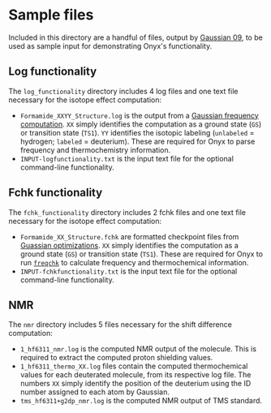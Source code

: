 # Sample files
Included in this directory are a handful of files, output by [Gaussian 09](http://gaussian.com/), to be used as sample input for demonstrating Onyx's functionality.

## Log functionality
The `log_functionality` directory includes 4 log files and one text file necessary for the isotope effect computation:
- `Formamide_XXYY_Structure.log` is the output from a [Gaussian frequency computation](http://gaussian.com/freq/). `XX` simply identifies the computation as a ground state (`GS`) or transition state (`TS1`). `YY` identifies the isotopic labeling (`unlabeled` = hydrogen; `labeled` = deuterium). These are required for Onyx to parse frequency and thermochemistry information.
- `INPUT-logfunctionality.txt` is the input text file for the optional command-line functionality.

## Fchk functionality
The `fchk_functionality` directory includes 2 fchk files and one text file necessary for the isotope effect computation:
- `Formamide_XX_Structure.fchk` are formatted checkpoint files from [Guassian optimizations](http://gaussian.com/opt/). `XX` simply identifies the computation as a ground state (`GS`) or transition state (`TS1`). These are required for Onyx to run [`freqchk`](http://gaussian.com/freqchk/) to calculate frequency and thermochemical information.
- `INPUT-fchkfunctionality.txt` is the input text file for the optional command-line functionality.

## NMR
The `nmr` directory includes 5 files necessary for the shift difference computation:
- `1_hf6311_nmr.log` is the computed NMR output of the molecule. This is required to extract the computed proton shielding values.
- `1_hf6311_thermo_XX.log` files contain the computed thermochemical values for each deuterated molecule, from its respective log file. The numbers `XX` simply identify the position of the deuterium using the ID number assigned to each atom by Gaussian.
- `tms_hf6311+g2dp_nmr.log` is the computed NMR output of TMS standard.
